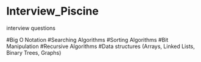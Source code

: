 # Interview_Piscine
interview questions

#Big O Notation
#Searching Algorithms
#Sorting Algorithms
#Bit Manipulation
#Recursive Algorithms
#Data structures (Arrays, Linked Lists, Binary Trees, Graphs)

